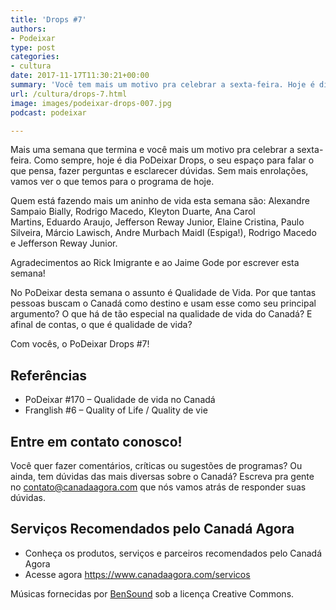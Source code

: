 ```yaml
---
title: 'Drops #7'
authors:
- Podeixar
type: post
categories:
- cultura
date: 2017-11-17T11:30:21+00:00
summary: 'Você tem mais um motivo pra celebrar a sexta-feira. Hoje é dia PoDeixar Drops, o seu espaço para falar o que pensa, fazer perguntas e esclarecer dúvidas. '
url: /cultura/drops-7.html
image: images/podeixar-drops-007.jpg
podcast: podeixar

---
```

Mais uma semana que termina e você mais um motivo pra celebrar a sexta-feira. Como sempre, hoje é dia PoDeixar Drops, o seu espaço para falar o que pensa, fazer perguntas e esclarecer dúvidas. Sem mais enrolações, vamos ver o que temos para o programa de hoje.

Quem está fazendo mais um aninho de vida esta semana são: Alexandre Sampaio Bially, Rodrigo Macedo, Kleyton Duarte, Ana Carol Martins, Eduardo Araujo, Jefferson Reway Junior, Elaine Cristina, Paulo Silveira, Márcio Lawisch, Andre Murbach Maidl (Espiga!), Rodrigo Macedo e Jefferson Reway Junior.

Agradecimentos ao Rick Imigrante e ao Jaime Gode por escrever esta semana!

No PoDeixar desta semana o assunto é Qualidade de Vida. Por que tantas pessoas buscam o Canadá como destino e usam esse como seu principal argumento? O que há de tão especial na qualidade de vida do Canadá? E afinal de contas, o que é qualidade de vida?

Com vocês, o PoDeixar Drops #7!



## Referências

  * PoDeixar #170 &#8211; Qualidade de vida no Canadá
  * Franglish #6 &#8211; Quality of Life / Quality de vie

## Entre em contato conosco!

Você quer fazer comentários, críticas ou sugestões de programas? Ou ainda, tem dúvidas das mais diversas sobre o Canadá? Escreva pra gente no <contato@canadaagora.com> que nós vamos atrás de responder suas dúvidas.

## Serviços Recomendados pelo Canadá Agora

  * Conheça os produtos, serviços e parceiros recomendados pelo Canadá Agora
  * Acesse agora <https://www.canadaagora.com/servicos>

Músicas fornecidas por <a href="http://www.bensound.com/" target="_blank" rel="noopener noreferrer">BenSound</a> sob a licença Creative Commons.